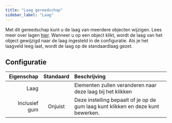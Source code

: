 ```yaml
---
title: "Laag gereedschap"
sidebar_label: "Laag"
---
```


Met dit gereedschap kunt u de laag van meerdere objecten wijzigen. Lees meer over lagen [hier](../layers.md). Wanneer u op een object klikt, wordt de laag van het object gewijzigd naar de laag ingesteld in de configuratie. Als je het laagveld leeg laat, wordt de laag op de standaardlaag gezet.

## Configuratie

|    Eigenschap | Standaard | Beschrijving                                                                     |
| -------------:|:---------:|:-------------------------------------------------------------------------------- |
|          Laag |           | Elementen zullen veranderen naar deze laag bij het klikken                       |
| Inclusief gum |  Onjuist  | Deze instelling bepaalt of je op de gum laag kunt klikken en deze kunt bewerken. |
